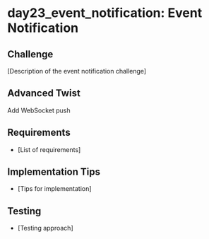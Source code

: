 # day23_event_notification: Event Notification

## Challenge
[Description of the event notification challenge]

## Advanced Twist
Add WebSocket push

## Requirements
- [List of requirements]

## Implementation Tips
- [Tips for implementation]

## Testing
- [Testing approach]
